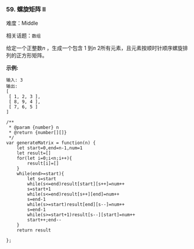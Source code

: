 ### 59. 螺旋矩阵 II

难度：Middle

相关话题：`数组`

给定一个正整数*n* ，生成一个包含 1 到*n* 2所有元素，且元素按顺时针顺序螺旋排列的正方形矩阵。



**示例:** 



```
输入: 3
输出:
[
 [ 1, 2, 3 ],
 [ 8, 9, 4 ],
 [ 7, 6, 5 ]
]
```

```
/**
 * @param {number} n
 * @return {number[][]}
 */
var generateMatrix = function(n) {
    let start=0,end=n-1,num=1
    let result=[]
    for(let i=0;i<n;i++){
        result[i]=[]
    }
    while(end>=start){
        let s=start  
        while(s<=end)result[start][s++]=num++
        s=start+1
        while(s<=end)result[s++][end]=num++
        s=end-1
        while(s>=start)result[end][s--]=num++
        s=end-1
        while(s>=start+1)result[s--][start]=num++
        start++;end--        
    }
    return result

};
```

